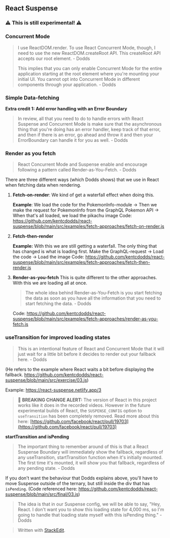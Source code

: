 ## React Suspense

### ⚠ This is still experimental! ⚠ 

### Concurrent Mode

> I use ReactDOM.render. To use React Concurrent Mode, though, I need to use the new ReactDOM.createRoot API. This createRoot API accepts our root element. - Dodds
> 
> This implies that you can only enable Concurrent Mode for the entire application starting at the root element where you're mounting your initial UI. You cannot opt into Concurrent Mode in different components through your application. - Dodds

### Simple Data-fetching

**Extra credit 1: Add error handling with an Error Boundary**
>In review, all that you need to do to handle errors with React Suspense and Concurrent Mode is make sure that the asynchronous thing that you're doing has an error handler, keep track of that error, and then if there is an error, go ahead and throw it and then your ErrorBoundary can handle it for you as well. - Dodds

### Render as you fetch

>React Concurrent Mode and Suspense enable and encourage following a pattern called Render-as-You-Fetch. - Dodds

There are three different ways (which Dodds shows) that we use in React when fetching data when rendering.

1. **Fetch-on-render**: We kind of get a waterfall effect when doing this. 

	**Example**:
	We load the code for the PokemonInfo-module -> Then we make the request for PokemonInfo from the GraphQL Pokemon API -> When that's all loaded, we load the pikachu image
	Code: https://github.com/kentcdodds/react-suspense/blob/main/src/examples/fetch-approaches/fetch-on-render.js
	
2. **Fetch-then-render**

	**Example:** 
With this we are still getting a waterfall. The only thing that has changed is what is loading first.
Make the GraphQL-request -> Load the code -> Load the image
	Code: https://github.com/kentcdodds/react-suspense/blob/main/src/examples/fetch-approaches/fetch-then-render.js

3. **Render-as-you-fetch**
This is quite different to the other approaches. With this we are loading all at once.
	> The whole idea behind Render-as-You-Fetch is you start fetching the data as soon as you have all the information that you need to start fetching the data. - Dodds

	Code: https://github.com/kentcdodds/react-suspense/blob/main/src/examples/fetch-approaches/render-as-you-fetch.js


### useTransition for improved loading states

>This is an intentional feature of React and Concurrent Mode that it will just wait for a little bit before it decides to render out your fallback here. - Dodds
>
(He refers to the example where React waits a bit before displaying the fallback. https://github.com/kentcdodds/react-suspense/blob/main/src/exercise/03.js)

Example: https://react-suspense.netlify.app/3

>📣 **BREAKING CHANGE ALERT:** The version of React in this project works like it does in the recorded videos. However in the future experimental builds of React, the `SUSPENSE_CONFIG` option to `useTransition` has been completely removed. Read more about this here: [https://github.com/facebook/react/pull/19703](https://github.com/facebook/react/pull/19703)

**startTransition and isPending**

>The important thing to remember around of this is that a React Suspense Boundary will immediately show the fallback, regardless of any useTransition, startTransition function when it's initially mounted. The first time it's mounted, it will show you that fallback, regardless of any pending state. - Dodds

If you don't want the behaviour that Dodds explains above, you'll have to move Suspense outside of the ternary, but still inside the div that has `isPending`.  (Code referenced here: https://github.com/kentcdodds/react-suspense/blob/main/src/final/03.js)

> The idea is that in our Suspense config, we will be able to say, "Hey, React. I don't want you to show this loading state for 4,000 ms, so I'm going to handle that loading state myself with this isPending thing." - Dodds




> Written with [StackEdit](https://stackedit.io/).
<!--stackedit_data:
eyJoaXN0b3J5IjpbLTE0MzUyNzk5MTMsLTE0MjE5ODcxMjksLT
Y3NDg4NDY4OCwtMTcwNDY2MDUwNCw2OTUzNDE3NDUsLTIzMzYx
NTY4LC0xODkxMDM4NjcwLDIwMDI3MDM2OTYsNTc1NzM2NzkyLD
IyNjAwODA0NSwtMTYxMTA4MDk4OSwtODI1NTExNTgzXX0=
-->
